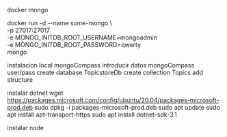 docker mongo

docker run -d --name some-mongo \  
 -p 27017:27017 \
 -e MONGO_INITDB_ROOT_USERNAME=mongoadmin \
 -e MONGO_INITDB_ROOT_PASSWORD=qwerty \
 mongo

instalacion local mongoCompass
introducir datos mongoCompass
user/pass
create database TopicstoreDb
create collection Topics
add structure

instalar dotnet
wget https://packages.microsoft.com/config/ubuntu/20.04/packages-microsoft-prod.deb
sudo dpkg -i packages-microsoft-prod.deb
sudo apt update
sudo apt install apt-transport-https
sudo apt install dotnet-sdk-3.1

instalar node
